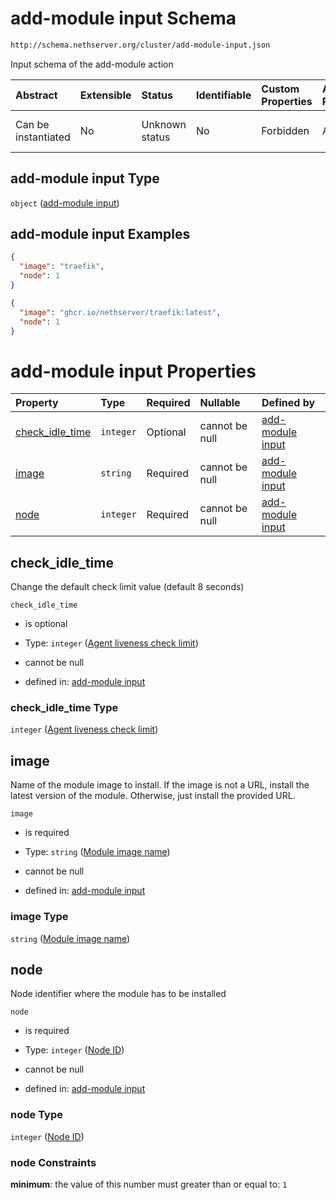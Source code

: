 # add-module input Schema

```txt
http://schema.nethserver.org/cluster/add-module-input.json
```

Input schema of the add-module action

| Abstract            | Extensible | Status         | Identifiable | Custom Properties | Additional Properties | Access Restrictions | Defined In                                                                    |
| :------------------ | :--------- | :------------- | :----------- | :---------------- | :-------------------- | :------------------ | :---------------------------------------------------------------------------- |
| Can be instantiated | No         | Unknown status | No           | Forbidden         | Allowed               | none                | [add-module-input.json](cluster/add-module-input.json "open original schema") |

## add-module input Type

`object` ([add-module input](add-module-input-1.md))

## add-module input Examples

```json
{
  "image": "traefik",
  "node": 1
}
```

```json
{
  "image": "ghcr.io/nethserver/traefik:latest",
  "node": 1
}
```

# add-module input Properties

| Property                              | Type      | Required | Nullable       | Defined by                                                                                                                                                               |
| :------------------------------------ | :-------- | :------- | :------------- | :----------------------------------------------------------------------------------------------------------------------------------------------------------------------- |
| [check\_idle\_time](#check_idle_time) | `integer` | Optional | cannot be null | [add-module input](add-module-input-1-properties-agent-liveness-check-limit.md "http://schema.nethserver.org/cluster/add-module-input.json#/properties/check_idle_time") |
| [image](#image)                       | `string`  | Required | cannot be null | [add-module input](add-module-input-1-properties-module-image-name.md "http://schema.nethserver.org/cluster/add-module-input.json#/properties/image")                    |
| [node](#node)                         | `integer` | Required | cannot be null | [add-module input](add-module-input-1-properties-node-id.md "http://schema.nethserver.org/cluster/add-module-input.json#/properties/node")                               |

## check\_idle\_time

Change the default check limit value (default 8 seconds)

`check_idle_time`

* is optional

* Type: `integer` ([Agent liveness check limit](add-module-input-1-properties-agent-liveness-check-limit.md))

* cannot be null

* defined in: [add-module input](add-module-input-1-properties-agent-liveness-check-limit.md "http://schema.nethserver.org/cluster/add-module-input.json#/properties/check_idle_time")

### check\_idle\_time Type

`integer` ([Agent liveness check limit](add-module-input-1-properties-agent-liveness-check-limit.md))

## image

Name of the module image to install. If the image is not a URL, install the latest version of the module. Otherwise, just install the provided URL.

`image`

* is required

* Type: `string` ([Module image name](add-module-input-1-properties-module-image-name.md))

* cannot be null

* defined in: [add-module input](add-module-input-1-properties-module-image-name.md "http://schema.nethserver.org/cluster/add-module-input.json#/properties/image")

### image Type

`string` ([Module image name](add-module-input-1-properties-module-image-name.md))

## node

Node identifier where the module has to be installed

`node`

* is required

* Type: `integer` ([Node ID](add-module-input-1-properties-node-id.md))

* cannot be null

* defined in: [add-module input](add-module-input-1-properties-node-id.md "http://schema.nethserver.org/cluster/add-module-input.json#/properties/node")

### node Type

`integer` ([Node ID](add-module-input-1-properties-node-id.md))

### node Constraints

**minimum**: the value of this number must greater than or equal to: `1`
